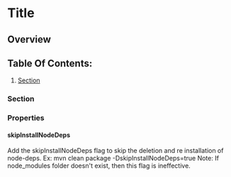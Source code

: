 [//]: # (DEFAULT TEMPLATE, Used if no others match)

[//]: # (Remove Comments when you are done)
[//]: # (What is this?)
# Title
[//]: # (Additional Information on the topic goes here)

[//]: # (What will you learn)
[//]: # (Optional)
## Overview

[//]: # (Internal navigation)
[//]: # (Navigational links may have a short description after them separated by a `-`)
## Table Of Contents:
1. [Section](#section)

[//]: # (Fill As many of these as you need. Use h4 and further here, do not include h1s, h2s or h3s.)
### Section

[//]: # (Optional Section)
[//]: # (## Previous:)

[//]: # (Optional Section)
[//]: # (## Next:)

### Properties
#### skipInstallNodeDeps 
Add the skipInstallNodeDeps flag to skip the deletion and re installation of node-deps.
Ex: mvn clean package -DskipInstallNodeDeps=true
Note: If node_modules folder doesn't exist, then this flag is ineffective. 

